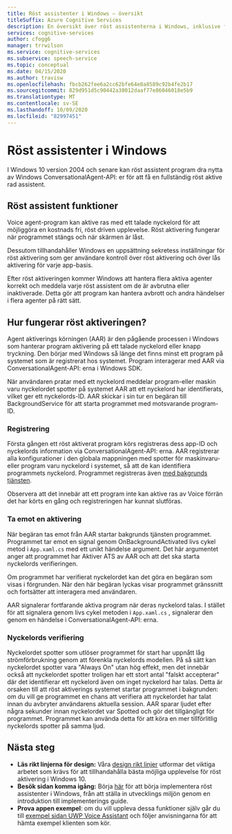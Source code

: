```yaml
---
title: Röst assistenter i Windows – översikt
titleSuffix: Azure Cognitive Services
description: En översikt över röst assistenterna i Windows, inklusive funktioner och utvecklings resurser tillgängliga.
services: cognitive-services
author: cfogg6
manager: trrwilson
ms.service: cognitive-services
ms.subservice: speech-service
ms.topic: conceptual
ms.date: 04/15/2020
ms.author: travisw
ms.openlocfilehash: fbcb262fee6a2cc62bfe64e8a8589c92b4fe2b17
ms.sourcegitcommit: 829d951d5c90442a38012daaf77e86046018e5b9
ms.translationtype: MT
ms.contentlocale: sv-SE
ms.lasthandoff: 10/09/2020
ms.locfileid: "82997451"
---
```

# <a name="voice-assistants-on-windows"></a>Röst assistenter i Windows

I Windows 10 version 2004 och senare kan röst assistent program dra nytta av Windows ConversationalAgent-API: er för att få en fullständig röst aktive rad assistent.

## <a name="voice-assistant-features"></a>Röst assistent funktioner

Voice agent-program kan aktive ras med ett talade nyckelord för att möjliggöra en kostnads fri, röst driven upplevelse. Röst aktivering fungerar när programmet stängs och när skärmen är låst.

Dessutom tillhandahåller Windows en uppsättning sekretess inställningar för röst aktivering som ger användare kontroll över röst aktivering och över lås aktivering för varje app-basis.

Efter röst aktiveringen kommer Windows att hantera flera aktiva agenter korrekt och meddela varje röst assistent om de är avbrutna eller inaktiverade. Detta gör att program kan hantera avbrott och andra händelser i flera agenter på rätt sätt.

## <a name="how-does-voice-activation-work"></a>Hur fungerar röst aktiveringen?

Agent aktiverings körningen (AAR) är den pågående processen i Windows som hanterar program aktivering på ett talade nyckelord eller knapp tryckning. Den börjar med Windows så länge det finns minst ett program på systemet som är registrerat hos systemet. Program interagerar med AAR via ConversationalAgent-API: erna i Windows SDK.

När användaren pratar med ett nyckelord meddelar program-eller maskin varu nyckelordet spotter på systemet AAR att ett nyckelord har identifierats, vilket ger ett nyckelords-ID. AAR skickar i sin tur en begäran till BackgroundService för att starta programmet med motsvarande program-ID.

### <a name="registration"></a>Registrering

Första gången ett röst aktiverat program körs registreras dess app-ID och nyckelords information via ConversationalAgent-API: erna. AAR registrerar alla konfigurationer i den globala mappningen med spotter för maskinvaru-eller program varu nyckelord i systemet, så att de kan identifiera programmets nyckelord. Programmet registreras även [med bakgrunds tjänsten](https://docs.microsoft.com/windows/uwp/launch-resume/register-a-background-task).

Observera att det innebär att ett program inte kan aktive ras av Voice förrän det har körts en gång och registreringen har kunnat slutföras.

### <a name="receiving-an-activation"></a>Ta emot en aktivering

När begäran tas emot från AAR startar bakgrunds tjänsten programmet. Programmet tar emot en signal genom OnBackgroundActivated livs cykel metod i `App.xaml.cs` med ett unikt händelse argument. Det här argumentet anger att programmet har Aktiver ATS av AAR och att det ska starta nyckelords verifieringen.

Om programmet har verifierat nyckelordet kan det göra en begäran som visas i förgrunden. När den här begäran lyckas visar programmet gränssnitt och fortsätter att interagera med användaren.

AAR signalerar fortfarande aktiva program när deras nyckelord talas. I stället för att signalera genom livs cykel metoden i `App.xaml.cs` , signalerar den genom en händelse i ConversationalAgent-API: erna.

### <a name="keyword-verification"></a>Nyckelords verifiering

Nyckelordet spotter som utlöser programmet för start har uppnått låg strömförbrukning genom att förenkla nyckelords modellen. På så sätt kan nyckelordet spotter vara "Always On" utan hög effekt, men det innebär också att nyckelordet spotter troligen har ett stort antal "falskt accepterar" där det identifierar ett nyckelord även om inget nyckelord har talas. Detta är orsaken till att röst aktiverings systemet startar programmet i bakgrunden: om du vill ge programmet en chans att verifiera att nyckelordet har talat innan du avbryter användarens aktuella session. AAR sparar ljudet efter några sekunder innan nyckelordet var Spotted och gör det tillgängligt för programmet. Programmet kan använda detta för att köra en mer tillförlitlig nyckelords spotter på samma ljud.

## <a name="next-steps"></a>Nästa steg

- **Läs rikt linjerna för design:** Våra [design rikt linjer](windows-voice-assistants-best-practices.md) utformar det viktiga arbetet som krävs för att tillhandahålla bästa möjliga upplevelse för röst aktivering i Windows 10.
- **Besök sidan komma igång:** Börja [här](how-to-windows-voice-assistants-get-started.md) för att börja implementera röst assistenter i Windows, från att ställa in utvecklings miljön genom en introduktion till implementerings guide.
- **Prova appen exempel**: om du vill uppleva dessa funktioner själv går du till [exempel sidan UWP Voice Assistant](windows-voice-assistants-faq.md#the-uwp-voice-assistant-sample) och följer anvisningarna för att hämta exempel klienten som kör.
